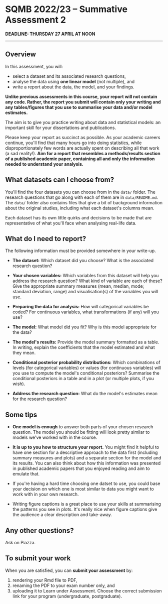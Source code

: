 # SQMB 2022/23 – Summative Assessment 2

**DEADLINE: THURSDAY 27 APRIL AT NOON**

---

## Overview

In this assessment, you will:

- select a dataset and its associated research questions,
- analyse the data using **one linear model** (not multiple), and
- write a report about the data, the model, and your findings.

**Unlike previous assessments in this course, your report will not contain any code.
Rather, the report you submit will contain only your writing and any tables/figures that you use to summarise your data and/or model estimates.**

The aim is to give you practice writing about data and statistical models: an important skill for your dissertations and publications.

Please keep your report as succinct as possible.
As your academic careers continue, you'll find that many hours go into doing statistics, while disproportionately few words are actually spent on describing all that work (a sad reality!).
**Aim for a report that resembles a methods/results section of a published academic paper, containing all and only the information needed to understand your analysis.**


## What datasets can I choose from?

You'll find the four datasets you can choose from in the `data/` folder.
The research questions that go along with each of them are in `data/README.md`.
The `data/` folder also contains files that give a bit of background information about the original studies, including what each dataset's columns mean.

Each dataset has its own little quirks and decisions to be made that are representative of what you'll face when analysing real-life data.


## What do I need to report?

The following information must be provided somewhere in your write-up.

- **The dataset:** Which dataset did you choose? 
What is the associated research question?

- **Your chosen variables:** Which variables from this dataset will help you address the research question? 
What kind of variable are each of these? 
Give the appropriate summary measures (mean, median, mode; standard deviation, range) and visualisation(s) of the variables you will use.

- **Preparing the data for analysis:** How will categorical variables be coded?
For continuous variables, what transformations (if any) will you use?

- **The model:** What model did you fit? 
Why is this model appropriate for the data?

- **The model's results:** Provide the model summary formatted as a table. 
In writing, explain the coefficients that the model estimated and what they mean.

- **Conditional posterior probability distributions:** Which combinations of levels (for categorical variables) or values (for continuous variables) will you use to compute the model's conditional posteriors? 
Summarise the conditional posteriors in a table and in a plot (or multiple plots, if you wish).

- **Address the research question:** What do the model's estimates mean for the research question?


## Some tips

- **One model is enough** to answer both parts of your chosen research question.
The model you should be fitting will look pretty similar to models we've worked with in the course.

- **It is up to you how to structure your report.**
You might find it helpful to have one section for a descriptive approach to the data first (including summary measures and plots) and a separate section for the model and its results.
You can also think about how this information was presented in published academic papers that you enjoyed reading and aim to emulate that.

- If you're having a hard time choosing one datset to use, you could base your decision on which one is most similar to data you might want to work with in your own research.

- Writing figure captions is a great place to use your skills at summarising the patterns you see in plots.
It's really nice when figure captions give the audience a clear description and take-away.



## Any other questions?

Ask on Piazza.


## To submit your work

When you are satisfied, you can **submit your assessment** by:

1. rendering your Rmd file to PDF,
2. renaming the PDF to your exam number only, and
3. uploading it to Learn under Assessment. Choose the correct submission link for your program (undergraduate, postgraduate).

